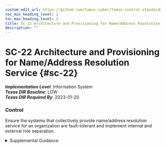 ```yaml
---
custom_edit_url: https://github.com/tamus-cyber/tamus-control-standards/tree/main/content/tamus.edu/TAMUS_profile.yaml
toc_min_heading_level: 2
toc_max_heading_level: 2
title: SC-22 Architecture and Provisioning for Name/Address Resolution Service
description: ""
---
```


# SC-22 Architecture and Provisioning for Name/Address Resolution Service {#sc-22}

_**Implementation Level**_: Information System\
_**Texas DIR Baseline**_: LOW\
_**Texas DIR Required By**_: 2023-01-20

### Control

Ensure the systems that collectively provide name/address resolution service for an organization are fault-tolerant and implement internal and external role separation.


<details><summary>Supplemental Guidance</summary>Systems that provide name and address resolution services include domain name system (DNS) servers. To eliminate single points of failure in systems and enhance redundancy, organizations employ at least two authoritative domain name system servers—one configured as the primary server and the other configured as the secondary server. Additionally, organizations typically deploy the servers in two geographically separated network subnetworks (i.e., not located in the same physical facility). For role separation, DNS servers with internal roles only process name and address resolution requests from within organizations (i.e., from internal clients). DNS servers with external roles only process name and address resolution information requests from clients external to organizations (i.e., on external networks, including the Internet). Organizations specify clients that can access authoritative DNS servers in certain roles (e.g., by address ranges and explicit lists).</details>
